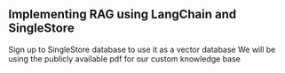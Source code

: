## Implementing RAG using LangChain and SingleStore
Sign up to SingleStore database to use it as a vector database
We will be using the publicly available pdf for our custom knowledge base
